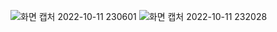 ![화면 캡처 2022-10-11 230601](https://user-images.githubusercontent.com/109512986/195506400-050c64f6-2e51-44a9-bba8-302f93908a8e.png)
![화면 캡처 2022-10-11 232028](https://user-images.githubusercontent.com/109512986/195506432-d92b0a23-d99b-4572-aa4a-46f99f805ed3.png)
